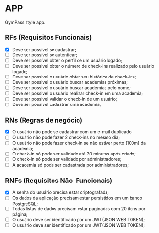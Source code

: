 # APP

GymPass style app.

## RFs (Requisitos Funcionais)

- [x] Deve ser possível se cadastrar;
- [ ] Deve ser possível se autenticar;
- [ ] Deve ser possível obter o perfil de um usuário logado;
- [ ] Deve ser possivel obter o número de check-ins realizado pelo usuário logado;
- [ ] Deve ser possivel o usuário obter seu histórico de check-ins;
- [ ] Deve ser possivel o usuário buscar academias próximas;
- [ ] Deve ser possivel o usuário buscar academias pelo nome;
- [ ] Deve ser possivel o usuário realizar check-in em uma academia;
- [ ] Deve ser possivel validar o check-in de um usuário;
- [ ] Deve ser possivel cadastrar uma academia;

## RNs (Regras de negócio)
- [x] O usuário não pode se cadastrar com um e-mail duplicado;
- [ ] O usuário não pode fazer 2 check-ins no mesmo dia;
- [ ] O usuário não pode fazer check-in se não estiver perto (100m) da academia;
- [ ] O check-in só pode ser validado até 20 minutos após criado;
- [ ] O check-in só pode ser validado por administradores;
- [ ] A academia só pode ser cadastrada por administradores;

## RNFs (Requisitos Não-Funcionais)
- [x] A senha do usuário precisa estar criptografada;
- [ ] Os dados da aplicação precisam estar persistidos em um banco PostgreSQL;
- [ ] Todas listas de dados precisam estar paginadas com 20 itens por página;
- [ ] O usuário deve ser identificado por um JWT(JSON WEB TOKEN);
- [ ] O usuário deve ser identificado por um JWT(JSON WEB TOKEN);
